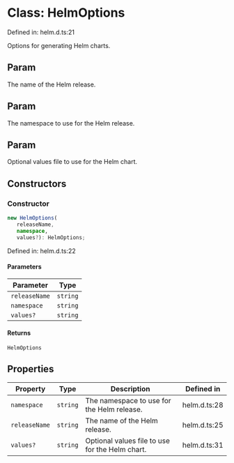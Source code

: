 # Class: HelmOptions

Defined in: helm.d.ts:21

Options for generating Helm charts.

## Param

The name of the Helm release.

## Param

The namespace to use for the Helm release.

## Param

Optional values file to use for the Helm chart.

## Constructors

### Constructor

```ts
new HelmOptions(
   releaseName, 
   namespace, 
   values?): HelmOptions;
```

Defined in: helm.d.ts:22

#### Parameters

| Parameter | Type |
| ------ | ------ |
| `releaseName` | `string` |
| `namespace` | `string` |
| `values?` | `string` |

#### Returns

`HelmOptions`

## Properties

| Property | Type | Description | Defined in |
| ------ | ------ | ------ | ------ |
| <a id="namespace"></a> `namespace` | `string` | The namespace to use for the Helm release. | helm.d.ts:28 |
| <a id="releasename"></a> `releaseName` | `string` | The name of the Helm release. | helm.d.ts:25 |
| <a id="values"></a> `values?` | `string` | Optional values file to use for the Helm chart. | helm.d.ts:31 |
